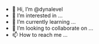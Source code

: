 - 👋 Hi, I’m @dynalevel
- 👀 I’m interested in ...
- 🌱 I’m currently learning ...
- 💞️ I’m looking to collaborate on ...
- 📫 How to reach me ...

<!---
dynalevel/dynalevel is a ✨ special ✨ repository because its `README.md` (this file) appears on your GitHub profile.
You can click the Preview link to take a look at your changes.
--->
